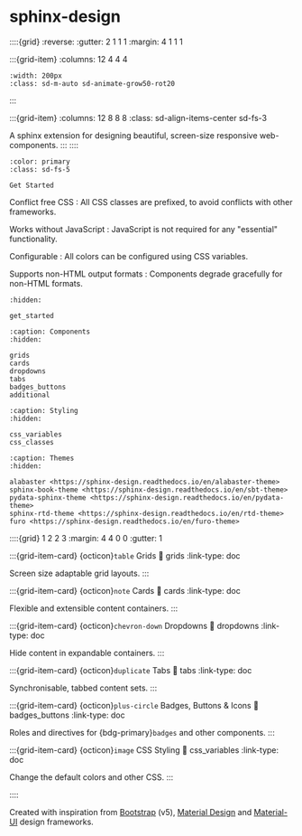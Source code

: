 # sphinx-design

::::{grid}
:reverse:
:gutter: 2 1 1 1
:margin: 4 1 1 1

:::{grid-item}
:columns: 12 4 4 4

```{image} ./_static/logo_square.svg
:width: 200px
:class: sd-m-auto sd-animate-grow50-rot20
```
:::

:::{grid-item}
:columns: 12 8 8 8
:class: sd-align-items-center sd-fs-3

A sphinx extension for designing beautiful, screen-size responsive web-components.
:::
::::

```{button-ref} get_started
:color: primary
:class: sd-fs-5

Get Started
```

Conflict free CSS
: All CSS classes are prefixed, to avoid conflicts with other frameworks.

Works without JavaScript
: JavaScript is not required for any "essential" functionality.

Configurable
: All colors can be configured using CSS variables.

Supports non-HTML output formats
: Components degrade gracefully for non-HTML formats.

```{toctree}
:hidden:

get_started
```

```{toctree}
:caption: Components
:hidden:

grids
cards
dropdowns
tabs
badges_buttons
additional
```

```{toctree}
:caption: Styling
:hidden:

css_variables
css_classes
```

```{toctree}
:caption: Themes
:hidden:

alabaster <https://sphinx-design.readthedocs.io/en/alabaster-theme>
sphinx-book-theme <https://sphinx-design.readthedocs.io/en/sbt-theme>
pydata-sphinx-theme <https://sphinx-design.readthedocs.io/en/pydata-theme>
sphinx-rtd-theme <https://sphinx-design.readthedocs.io/en/rtd-theme>
furo <https://sphinx-design.readthedocs.io/en/furo-theme>
```

::::{grid} 1 2 2 3
:margin: 4 4 0 0
:gutter: 1

:::{grid-item-card} {octicon}`table` Grids
:link: grids
:link-type: doc

Screen size adaptable grid layouts.
:::

:::{grid-item-card} {octicon}`note` Cards
:link: cards
:link-type: doc

Flexible and extensible content containers.
:::

:::{grid-item-card} {octicon}`chevron-down` Dropdowns
:link: dropdowns
:link-type: doc

Hide content in expandable containers.
:::

:::{grid-item-card} {octicon}`duplicate` Tabs
:link: tabs
:link-type: doc

Synchronisable, tabbed content sets.
:::

:::{grid-item-card} {octicon}`plus-circle` Badges, Buttons & Icons
:link: badges_buttons
:link-type: doc

Roles and directives for {bdg-primary}`badges` and other components.
:::

:::{grid-item-card} {octicon}`image` CSS Styling
:link: css_variables
:link-type: doc

Change the default colors and other CSS.
:::

::::

Created with inspiration from [Bootstrap](https://getbootstrap.com/) (v5), [Material Design](https://material.io) and [Material-UI](https://material-ui.com/) design frameworks.
